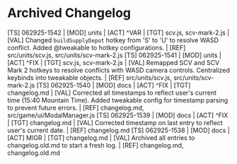 # Archived Changelog

[TS] 062925-1542 | [MOD] units | [ACT] ^VAR | [TGT] scv.js, scv-mark-2.js | [VAL] Changed `buildSupplyDepot` hotkey from 'S' to 'U' to resolve WASD conflict. Added @tweakable to hotkey configurations. | [REF] src/units/scv.js, src/units/scv-mark-2.js
[TS] 062925-1541 | [MOD] units | [ACT] ^FIX | [TGT] scv.js, scv-mark-2.js | [VAL] Remapped SCV and SCV Mark 2 hotkeys to resolve conflicts with WASD camera controls. Centralized keybinds into tweakable objects. | [REF] src/units/scv.js, src/units/scv-mark-2.js
[TS] 062925-1540 | [MOD] docs | [ACT] ^FIX | [TGT] changelog.md | [VAL] Corrected all timestamps to reflect user's current time (15:40 Mountain Time). Added tweakable config for timestamp parsing to prevent future errors. | [REF] changelog.md, src/game/ui/ModalManager.js
[TS] 062925-1539 | [MOD] docs | [ACT] ^FIX | [TGT] changelog.md | [VAL] Corrected timestamp on last entry to reflect user's current date. | [REF] changelog.md
[TS] 062925-1538 | [MOD] docs | [ACT] MIGR | [TGT] changelog.md | [VAL] Archived all entries to changelog.old.md to start a fresh log. | [REF] changelog.md, changelog.old.md
